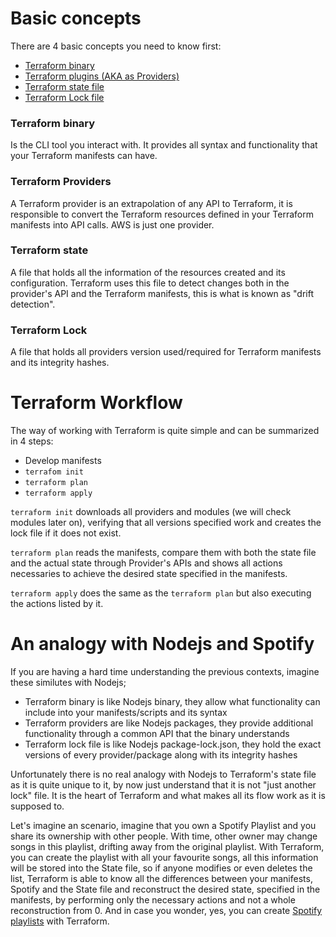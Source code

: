 # Basic concepts
There are 4 basic concepts you need to know first:
* [Terraform binary](#terraform-binary)
* [Terraform plugins (AKA as Providers)](#terraform-providers)
* [Terraform state file](#terraform-state)
* [Terraform Lock file](#terraform-lock)


### Terraform binary
Is the CLI tool you interact with. It provides all syntax and functionality that your Terraform manifests can have.

### Terraform Providers
A Terraform provider is an extrapolation of any API to Terraform, it is responsible to convert the Terraform resources defined in your Terraform
manifests into API calls. AWS is just one provider.

### Terraform state
A file that holds all the information of the resources created and its configuration. Terraform uses this file to detect changes both in the 
provider's API and the Terraform manifests, this is what is known as "drift detection".

### Terraform Lock
A file that holds all providers version used/required for Terraform manifests and its integrity hashes.


# Terraform Workflow
The way of working with Terraform is quite simple and can be summarized in 4 steps:
* Develop manifests
* `terrafom init`
* `terraform plan`
* `terraform apply`

`terraform init` downloads all providers and modules (we will check modules later on), verifying that all versions specified work and creates the lock file if it does not exist.

`terraform plan` reads the manifests, compare them with both the state file and the actual state through Provider's APIs and shows all actions necessaries to achieve the desired state specified in the manifests.

`terraform apply` does the same as the `terraform plan` but also executing the actions listed by it.


# An analogy with Nodejs and Spotify
If you are having a hard time understanding the previous contexts, imagine these similutes with Nodejs;

* Terraform binary is like Nodejs binary, they allow what functionality can include into your manifests/scripts and its syntax
* Terraform providers are like Nodejs packages, they provide additional functionality through a common API that the binary understands
* Terraform lock file is like Nodejs package-lock.json, they hold the exact versions of every provider/package along with its integrity hashes

Unfortunately there is no real analogy with Nodejs to Terraform's state file as it is quite unique to it, by now just understand that it is not "just another lock" file. It is the heart of Terraform and what makes all its flow work as it is supposed to. 

Let's imagine an scenario, imagine that you own a Spotify Playlist and you share its ownership with other people. With time, other owner may change songs in this playlist, drifting away from the original playlist. With Terraform, you can create the playlist with all your favourite songs, all this information will be stored into the State file, so if anyone modifies or even deletes the list, Terraform is able to know all the differences between your manifests, Spotify and the State file and reconstruct the desired state, specified in the manifests, by performing only the necessary actions and not a whole reconstruction from 0. And in case you wonder, yes, you can create [Spotify playlists](https://registry.terraform.io/providers/conradludgate/spotify/latest/docs/resources/playlist) with Terraform.




